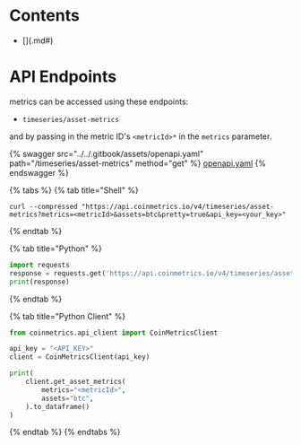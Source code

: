 # Contents

* [<Subcategory>](<subcategory>.md#<metricid>)

# <Subcategory><a href="#<metricId>" id="<metricId>"></a>

# API Endpoints

<Subcategory> metrics can be accessed using these endpoints:

* `timeseries/asset-metrics`

and by passing in the metric ID's `<metricId>*` in the `metrics` parameter.

{% swagger src="../../.gitbook/assets/openapi.yaml" path="/timeseries/asset-metrics" method="get" %}
[openapi.yaml](../../.gitbook/assets/openapi.yaml)
{% endswagger %}

{% tabs %}
{% tab title="Shell" %}
```shell
curl --compressed "https://api.coinmetrics.io/v4/timeseries/asset-metrics?metrics=<metricId>&assets=btc&pretty=true&api_key=<your_key>"
```
{% endtab %}

{% tab title="Python" %}
```python
import requests
response = requests.get('https://api.coinmetrics.io/v4/timeseries/asset-metrics?metrics=<metricId>&assets=btc&pretty=true&api_key=<your_key>').json()
print(response)
```
{% endtab %}

{% tab title="Python Client" %}
```python
from coinmetrics.api_client import CoinMetricsClient

api_key = "<API_KEY>"
client = CoinMetricsClient(api_key)

print(
    client.get_asset_metrics(
        metrics="<metricId>", 
        assets="btc",
    ).to_dataframe()
)
```
{% endtab %}
{% endtabs %}
